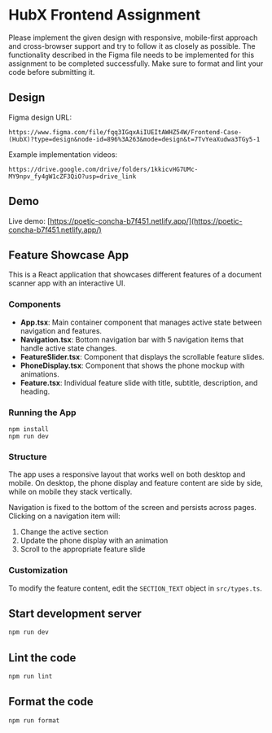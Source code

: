 # HubX Frontend Assignment

Please implement the given design with responsive, mobile-first approach and cross-browser support and try to follow it as closely as possible. The functionality described in the Figma file needs to be implemented for this assignment to be completed successfully. Make sure to format and lint your code before submitting it.

## Design

Figma design URL:

```
https://www.figma.com/file/fqq3IGqxAiIUEItAWHZ54W/Frontend-Case-(HubX)?type=design&node-id=896%3A263&mode=design&t=7TvYeaXudwa3TGy5-1
```

Example implementation videos:

```
https://drive.google.com/drive/folders/1kkicvHG7UMc-MY9npv_fy4gW1cZF3QiO?usp=drive_link
```

## Demo

Live demo: [https://poetic-concha-b7f451.netlify.app/](https://poetic-concha-b7f451.netlify.app/)

## Feature Showcase App

This is a React application that showcases different features of a document scanner app with an interactive UI.

### Components

- **App.tsx**: Main container component that manages active state between navigation and features.
- **Navigation.tsx**: Bottom navigation bar with 5 navigation items that handle active state changes.
- **FeatureSlider.tsx**: Component that displays the scrollable feature slides.
- **PhoneDisplay.tsx**: Component that shows the phone mockup with animations.
- **Feature.tsx**: Individual feature slide with title, subtitle, description, and heading.

### Running the App

```
npm install
npm run dev
```

### Structure

The app uses a responsive layout that works well on both desktop and mobile. On desktop, the phone display and feature content are side by side, while on mobile they stack vertically.

Navigation is fixed to the bottom of the screen and persists across pages. Clicking on a navigation item will:

1. Change the active section
2. Update the phone display with an animation
3. Scroll to the appropriate feature slide

### Customization

To modify the feature content, edit the `SECTION_TEXT` object in `src/types.ts`.

## Start development server

```sh
npm run dev
```

## Lint the code

```sh
npm run lint
```

## Format the code

```sh
npm run format
```
